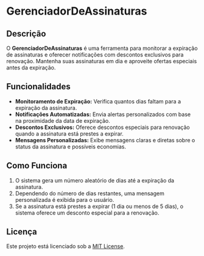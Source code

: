 # GerenciadorDeAssinaturas

## Descrição

O **GerenciadorDeAssinaturas** é uma ferramenta para monitorar a expiração de assinaturas e oferecer notificações com descontos exclusivos para renovação. Mantenha suas assinaturas em dia e aproveite ofertas especiais antes da expiração.

## Funcionalidades

- **Monitoramento de Expiração:** Verifica quantos dias faltam para a expiração da assinatura.
- **Notificações Automatizadas:** Envia alertas personalizados com base na proximidade da data de expiração.
- **Descontos Exclusivos:** Oferece descontos especiais para renovação quando a assinatura está prestes a expirar.
- **Mensagens Personalizadas:** Exibe mensagens claras e diretas sobre o status da assinatura e possíveis economias.

## Como Funciona

1. O sistema gera um número aleatório de dias até a expiração da assinatura.
2. Dependendo do número de dias restantes, uma mensagem personalizada é exibida para o usuário.
3. Se a assinatura está prestes a expirar (1 dia ou menos de 5 dias), o sistema oferece um desconto especial para a renovação.

## Licença

Este projeto está licenciado sob a [MIT License](LICENSE).
